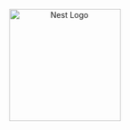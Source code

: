 <p align="center">
  <a href="https://ihcuae.com/" target="blank"><img src="https://logo.clearbit.com/ihcuae.com/" width="200" alt="Nest Logo" /></a>
</p>



